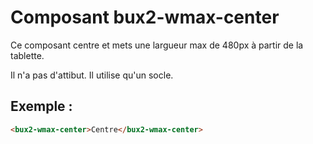 # Composant bux2-wmax-center

Ce composant centre et mets une largueur max de 480px à partir de la tablette.

Il n'a pas d'attibut. Il utilise qu'un socle.

## Exemple :

```html
<bux2-wmax-center>Centre</bux2-wmax-center>
```
